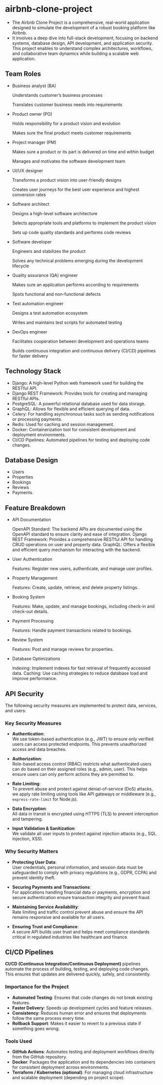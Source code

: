# airbnb-clone-project
- The Airbnb Clone Project is a comprehensive, real-world application designed to simulate the development of a robust booking platform like Airbnb.
- It involves a deep dive into full-stack development, focusing on backend systems, database design, API development, and application security. This project enables to understand complex architectures, workflows, and collaborative team dynamics while building a scalable web application.

## Team Roles
- Business analyst (BA)
    
    Understands customer’s business processes
  
    Translates customer business needs into requirements

- Product owner (PO)

    Holds responsibility for a product vision and evolution

    Makes sure the final product meets customer requirements
  
- Project manager (PM)

    Makes sure a product or its part is delivered on time and within budget

    Manages and motivates the software development team

- UI/UX designer

    Transforms a product vision into user-friendly designs

    Creates user journeys for the best user experience and highest conversion rates

- Software architect

    Designs a high-level software architecture

    Selects appropriate tools and platforms to implement the product vision

    Sets up code quality standards and performs code reviews

- Software developer

    Engineers and stabilizes the product

    Solves any technical problems emerging during the development lifecycle

- Quality assurance (QA) engineer

    Makes sure an application performs according to requirements

    Spots functional and non-functional defects

- Test automation engineer

    Designs a test automation ecosystem

    Writes and maintains test scripts for automated testing

- DevOps engineer

    Facilitates cooperation between development and operations teams

    Builds continuous integration and continuous delivery (CI/CD) pipelines for faster delivery

## Technology Stack

- Django: A high-level Python web framework used for building the RESTful API.
- Django REST Framework: Provides tools for creating and managing RESTful APIs.
- PostgreSQL: A powerful relational database used for data storage.
- GraphQL: Allows for flexible and efficient querying of data.
- Celery: For handling asynchronous tasks such as sending notifications or processing payments.
- Redis: Used for caching and session management.
- Docker: Containerization tool for consistent development and deployment environments.
- CI/CD Pipelines: Automated pipelines for testing and deploying code changes.

## Database Design
- Users
- Properties
- Bookings
- Reviews
- Payments.

## Feature Breakdown
- API Documentation

  OpenAPI Standard: The backend APIs are documented using the OpenAPI standard to ensure clarity and ease of integration.
  Django REST Framework: Provides a comprehensive RESTful API for handling CRUD operations on user and property data.
  GraphQL: Offers a flexible and efficient query mechanism for interacting with the backend.

- User Authentication

  Features: Register new users, authenticate, and manage user profiles.

- Property Management

  Features: Create, update, retrieve, and delete property listings.

- Booking System

  Features: Make, update, and manage bookings, including check-in and check-out details.

- Payment Processing

  Features: Handle payment transactions related to bookings.

- Review System

  Features: Post and manage reviews for properties.

- Database Optimizations

    Indexing: Implement indexes for fast retrieval of frequently accessed data.
    Caching: Use caching strategies to reduce database load and improve performance.

## API Security

The following security measures are implemented to protect data, services, and users:

### Key Security Measures

- **Authentication**:  
  We use token-based authentication (e.g., JWT) to ensure only verified users can access protected endpoints. This prevents unauthorized access and data breaches.

- **Authorization**:  
  Role-based access control (RBAC) restricts what authenticated users can do based on their assigned roles (e.g., admin, user). This helps ensure users can only perform actions they are permitted to.

- **Rate Limiting**:  
  To prevent abuse and protect against denial-of-service (DoS) attacks, we apply rate limiting using tools like API gateways or middleware (e.g., `express-rate-limit` for Node.js).

- **Data Encryption**:  
  All data in transit is encrypted using HTTPS (TLS) to prevent interception and tampering.

- **Input Validation & Sanitization**:  
  We validate all user inputs to protect against injection attacks (e.g., SQL Injection, XSS).

### Why Security Matters

- **Protecting User Data**:  
  User credentials, personal information, and session data must be safeguarded to comply with privacy regulations (e.g., GDPR, CCPA) and prevent identity theft.

- **Securing Payments and Transactions**:  
  For applications handling financial data or payments, encryption and secure authentication ensure transaction integrity and prevent fraud.

- **Maintaining Service Availability**:  
  Rate limiting and traffic control prevent abuse and ensure the API remains responsive and available for all users.

- **Ensuring Trust and Compliance**:  
  A secure API builds user trust and helps meet compliance standards critical in regulated industries like healthcare and finance.

## CI/CD Pipelines

**CI/CD (Continuous Integration/Continuous Deployment)** pipelines automate the process of building, testing, and deploying code changes. This ensures that updates are delivered quickly, safely, and consistently.

### Importance for the Project

- **Automated Testing**: Ensures that code changes do not break existing features.
- **Faster Delivery**: Speeds up development cycles and feature releases.
- **Consistency**: Reduces human error and ensures that deployments follow the same process every time.
- **Rollback Support**: Makes it easier to revert to a previous state if something goes wrong.

### Tools Used

- **GitHub Actions**: Automates testing and deployment workflows directly from the GitHub repository.
- **Docker**: Packages the application and its dependencies into containers for consistent deployment across environments.
- **Terraform / Kubernetes (optional)**: For managing cloud infrastructure and scalable deployment (depending on project scope).







